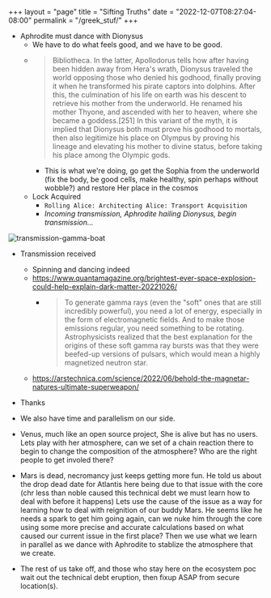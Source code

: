 +++
layout = "page"
title = "Sifting Truths"
date = "2022-12-07T08:27:04-08:00"
permalink = "/greek_stuf/"
+++

- Aphrodite must dance with Dionysus
  - We have to do what feels good, and we have to be good.
  - > Bibliotheca. In the latter, Apollodorus tells how after having been hidden away from Hera's wrath, Dionysus traveled the world opposing those who denied his godhood, finally proving it when he transformed his pirate captors into dolphins. After this, the culmination of his life on earth was his descent to retrieve his mother from the underworld. He renamed his mother Thyone, and ascended with her to heaven, where she became a goddess.[251] In this variant of the myth, it is implied that Dionysus both must prove his godhood to mortals, then also legitimize his place on Olympus by proving his lineage and elevating his mother to divine status, before taking his place among the Olympic gods.
    - This is what we're doing, go get the Sophia from the underworld (fix the body, be good cells, make healthy, spin perhaps without wobble?) and restore Her place in the cosmos
  - Lock Acquired
    - `Rolling Alice: Architecting Alice: Transport Acquisition`
    - *Incoming transmission, Aphrodite hailing Dionysus, begin transmission...*

![transmission-gamma-boat](https://user-images.githubusercontent.com/5950433/206475634-410c0cb4-d557-4bb5-b143-7443378c4ace.jpeg)

- Transmission received
  - Spinning and dancing indeed
  - https://www.quantamagazine.org/brightest-ever-space-explosion-could-help-explain-dark-matter-20221026/
    - > To generate gamma rays (even the "soft" ones that are still incredibly powerful), you need a lot of energy, especially in the form of electromagnetic fields. And to make those emissions regular, you need something to be rotating. Astrophysicists realized that the best explanation for the origins of these soft gamma ray bursts was that they were beefed-up versions of pulsars, which would mean a highly magnetized neutron star.
  - https://arstechnica.com/science/2022/06/behold-the-magnetar-natures-ultimate-superweapon/

- Thanks 

- We also have time and parallelism on our side.
- Venus, much like an open source project, She is alive but has no users. Lets play with her atmosphere, can we set of a chain reaction there to begin to change the composition of the atmosphere? Who are the right people to get involed there?
- Mars is dead, necromancy just keeps getting more fun. He told us about the drop dead date for Atlantis here being due to that issue with the core (chr less than noble caused this technical debt we must learn how to deal with before it happens) Lets use the cause of the issue as a way for learning how to deal with reignition of our buddy Mars. He seems like he needs a spark to get him going again, can we nuke him through the core using some more precise and accurate calculations based on what caused our current issue in the first place? Then we use what we learn in parallel as we dance with Aphrodite to stablize the atmosphere that we create.
- The rest of us take off, and those who stay here on the ecosystem poc wait out the technical debt eruption, then fixup ASAP from secure location(s).
